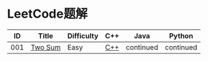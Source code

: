 # LeetCode题解

ID|Title|Difficulty|C++|Java|Python
--|--|--|--|--|--
001|<a href="https://leetcode.com/problems/two-sum/" target="_blank">Two Sum</a>|Easy|<a href="https://github.com/JasonZhang126/LeetCode/blob/master/C%2B%2B/001_Two%20Sum.cpp" target="_blank">C++</a>|continued|continued
